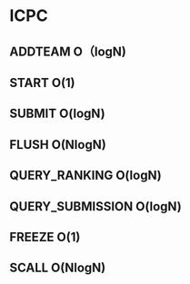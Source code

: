 # ICPC
## ADDTEAM O（logN)
## START O(1)
## SUBMIT O(logN)
## FLUSH  O(NlogN)
## QUERY_RANKING O(logN)
## QUERY_SUBMISSION O(logN)
## FREEZE O(1)
## SCALL O(NlogN)
